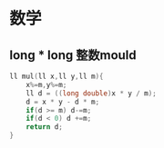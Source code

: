 # 数学

## long * long 整数mould

```c++
ll mul(ll x,ll y,ll m){
    x%=m,y%=m;
    ll d = ((long double)x * y / m);
    d = x * y - d * m;
    if(d >= m) d-=m;
    if(d < 0) d +=m;
    return d;
}
```